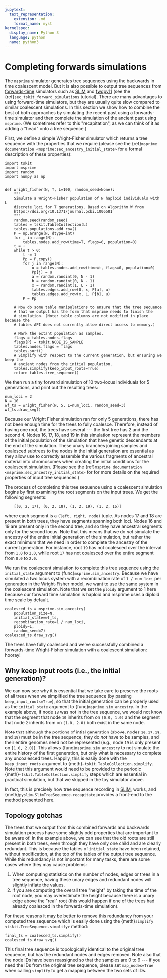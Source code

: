 ```yaml
---
jupytext:
  text_representation:
    extension: .md
    format_name: myst
kernelspec:
  display_name: Python 3
  language: python
  name: python3
---
```


# Completing forwards simulations

The ``msprime`` simulator generates tree sequences using the backwards in
time coalescent model. But it is also possible to output tree sequences
from [forwards-time](https://doi.org/10.1371/journal.pcbi.1006581)
simulators such as [SLiM](https://messerlab.org/slim)
and [fwdpy11](https://fwdpy11.readthedocs.io/) (see the
{ref}`sec_tskit_forward_simulations` tutorial).
There are many advantages to using forward-time simulators, but they
are usually quite slow compared to similar coalescent simulations. In this
section we show how to combine the best of both approaches by simulating
the recent past using a forwards-time simulator and then complete the
simulation of the ancient past using ``msprime``. (We sometimes refer to this
"recapitation", as we can think of it as adding a "head" onto a tree sequence.)

First, we define a simple Wright-Fisher simulator which returns a tree sequence
with the properties that we require (please see the 
{ref}`msprime documentation <msprime:sec_ancestry_initial_state>`
for a formal description of these properties):

```{code-cell} ipython3
import tskit
import msprime
import random
import numpy as np


def wright_fisher(N, T, L=100, random_seed=None):
    """
    Simulate a Wright-Fisher population of N haploid individuals with L
    discrete loci for T generations. Based on Algorithm W from
    https://doi.org/10.1371/journal.pcbi.1006581
    """
    random.seed(random_seed)
    tables = tskit.TableCollection(L)
    tables.populations.add_row()
    P = np.arange(N, dtype=int)
    for _ in range(N):
        tables.nodes.add_row(time=T, flags=0, population=0)
    t = T
    while t > 0:
        t -= 1
        Pp = P.copy()
        for j in range(N):
            u = tables.nodes.add_row(time=t, flags=0, population=0)
            Pp[j] = u
            a = random.randint(0, N - 1)
            b = random.randint(0, N - 1)
            x = random.randint(1, L - 1)
            tables.edges.add_row(0, x, P[a], u)
            tables.edges.add_row(x, L, P[b], u)
        P = Pp

    # Now do some table manipulations to ensure that the tree sequence
    # that we output has the form that msprime needs to finish the
    # simulation. (Note: table columns are not modified in place because the
    # tables API does not currently allow direct access to memory.)

    # Mark the extant population as samples.
    flags = tables.nodes.flags
    flags[P] = tskit.NODE_IS_SAMPLE
    tables.nodes.flags = flags
    tables.sort()
    # Simplify with respect to the current generation, but ensuring we keep the
    # ancient nodes from the initial population.
    tables.simplify(keep_input_roots=True)
    return tables.tree_sequence()
```

We then run a tiny forward simulation of 10 two-locus individuals
for 5 generations, and print out the resulting trees:

```{code-cell} ipython3
num_loci = 2
N = 10
wf_ts = wright_fisher(N, 5, L=num_loci, random_seed=3)
wf_ts.draw_svg()
```

Because our Wright Fisher simulation ran for only 5 generations, there has not
been enough time for the trees to fully coalesce. Therefore, instead of having
one root, the trees have several --- the first tree has 2 and the second 4.
Nodes 16, 17, 18, and 19 in this simulation represent the members of the
initial population of the simulation that have genetic descendants at the end
of the simulation. These unary branches joining samples and coalesced subtrees
to the nodes in the initial generation are essential as they allow use to
correctly assemble the various fragments of ancestral material into chromosomes
when creating the initial conditions for the coalescent simulation.
(Please see the 
{ref}`msprime documentation <msprime:sec_ancestry_initial_state>`
for for more details on the
required properties of input tree sequences.)

The process of completing this tree sequence using a coalescent simulation
begins by first examining the root segments on the input trees. We get the
following segments:

```
    [(0, 2, 17), (0, 2, 18), (1, 2, 19), (1, 2, 16)]
```

where each segment is a ``(left, right, node)`` tuple. As nodes 17 and 18 are
present in both trees, they have segments spanning both loci. Nodes 16 and 19 are
present only in the second tree, and so they have ancestral segments only for
the second locus. Note that this means that we do *not* simulate the ancestry
of the entire initial generation of the simulation, but rather the exact
minimum that we need in order to complete the ancestry of the current
generation. For instance, root ``19`` has not coalesced over the interval from
``1.0`` to ``2.0``, while root ``17`` has not coalesced over the entire segment
from ``0.0`` to ``2.0``.

We run the coalescent simulation to complete this tree sequence using the
``initial_state`` argument to {func}`msprime.sim_ancestry`. Because we have simulated a
two locus system with a recombination rate of ``1 / num_loci`` per generation
in the Wright-Fisher model, we want to use the same system in the coalescent simulation.
Note that we set the ``ploidy`` argument to 1 here because our forward time simulation
is haploid and msprime uses a diploid time scale by default.


```{code-cell} ipython3
coalesced_ts = msprime.sim_ancestry(
    population_size=N, 
    initial_state=wf_ts, 
    recombination_rate=1 / num_loci, 
    ploidy=1,
    random_seed=7)
coalesced_ts.draw_svg()
```

The trees have fully coalesced and we've successfully combined a forwards-time
Wright-Fisher simulation with a coalescent simulation: hooray!


## Why keep input roots (i.e., the initial generation)?

We can now see why it is essential that we take care to preserve the roots of all
trees when we simplified the tree sequence (by passing ``keep_input_roots=True``),
so that the initial generation can be properly used as the
``initial_state`` argument to {func}`msprime.sim_ancestry`. In the example above, if node
``18`` was not in the tree sequence, we would not know that the segment that
node ``10`` inherits from on ``[0.0, 1.0)`` and the segment that node ``2``
inherits from on ``[1.0, 2.0)`` both exist in the same node.

Note that although the portions of intial generation (above, nodes ``16``, ``17``,
``18``, and ``19``) must be in the tree sequence, they do *not* have to be
samples, and their entire genomes need not be represented (e.g., node ``19`` is
only present on ``[1.0, 2.0)``). This allows {func}`msprime.sim_ancestry` to not simulate
the entire history of the first generation, but only what is necessary to complete
any uncoalesced trees. Happily, this is easily done with the ``keep_input_roots`` argument
to {meth}`~tskit.TableCollection.simplify`. Note that this argument would need
to be provided to the periodic {meth}`~tskit.TableCollection.simplify` steps
which are essential in practical simulation, but that we skipped in the toy simulator above.

In fact, this is precisely how tree sequence recording in [SLiM](https://messerlab.org/slim),
works, and {meth}`pyslim.SlimTreeSequence.recapitate` provides a front-end to
the method presented here.


## Topology gotchas

The trees that we output from this combined forwards and backwards simulation
process have some slightly odd properties that are important to be aware of.
In the example above, we can see that the old roots are still present in both trees,
even through they have only one child and are clearly redundant.
This is because the tables of ``initial_state`` have been retained, without modification,
at the top of the tables of the output tree sequence. While this
redundancy is not important for many tasks, there are some cases where
they may cause problems:

1. When computing statistics on the number of nodes, edges or trees in a tree
   sequence, having these unary edges and redundant nodes will slightly
   inflate the values.
2. If you are computing the overall tree "height" by taking the time of the
   root node, you may overestimate the height because there is a unary edge
   above the "real" root (this would happen if one of the trees had already
   coalesced in the forwards-time simulation).

For these reasons it may be better to remove this redundancy from your
computed tree sequence which is easily done using the
{meth}`simplify <tskit.TreeSequence.simplify>` method:

```{code-cell} ipython3
final_ts = coalesced_ts.simplify()
coalesced_ts.draw_svg()
```

This final tree sequence is topologically identical to the original tree sequence,
but has the redundant nodes and edges removed. Note also that the node IDs have been
reassigned so that the samples are 0 to 9 --- if you need the IDs from the original
tree sequence, please set ``map_nodes=True`` when calling ``simplify`` to get a
mapping between the two sets of IDs.


